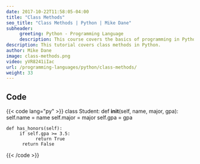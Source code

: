 ```yaml
---
date: 2017-10-22T11:58:05-04:00
title: "Class Methods"
seo_title: "Class Methods | Python | Mike Dane"
subheader:
     greeting: Python - Programming Language
     description: This course covers the basics of programming in Python. Work your way through the videos and we'll teach you everything you need to know to start your programming journey!
description: This tutorial covers class methods in Python.
author: Mike Dane
image: class-methods.png
video: yVR8241iIac
url: /programming-languages/python/class-methods/
weight: 33
---
```


## Code

{{< code lang="py" >}}
class Student:
    def __init__(self, name, major, gpa):
        self.name = name
        self.major = major
        self.gpa = gpa

    def has_honors(self):
         if self.gpa >= 3.5:
               return True
          return False
{{< /code >}}